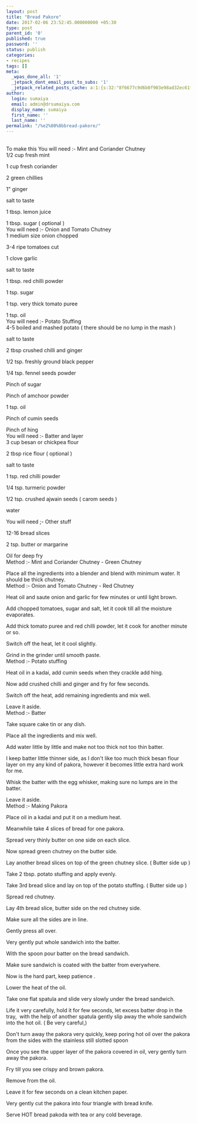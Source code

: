 ```yaml
---
layout: post
title: "​Bread Pakore"
date: 2017-02-06 23:52:45.000000000 +05:30
type: post
parent_id: '0'
published: true
password: ''
status: publish
categories:
- recipes
tags: []
meta:
  _wpas_done_all: '1'
  _jetpack_dont_email_post_to_subs: '1'
  _jetpack_related_posts_cache: a:1:{s:32:"8f6677c9d6b0f903e98ad32ec61f8deb";a:2:{s:7:"expires";i:1589042604;s:7:"payload";a:3:{i:0;a:1:{s:2:"id";i:1781;}i:1;a:1:{s:2:"id";i:2000;}i:2;a:1:{s:2:"id";i:1786;}}}}
author:
  login: sumaiya
  email: admin@drsumaiya.com
  display_name: sumaiya
  first_name: ''
  last_name: ''
permalink: "/%e2%80%8bbread-pakore/"
---
```

&nbsp;  
To make this You will need :- Mint and Coriander Chutney  
1/2 cup fresh mint

1 cup fresh coriander

2 green chillies

1" ginger

salt to taste

1 tbsp. lemon juice

1 tbsp. sugar ( optional ) &nbsp; &nbsp; &nbsp;  
You will need :- Onion and Tomato Chutney  
1 medium size onion chopped

3-4 ripe tomatoes cut

1 clove garlic

salt to taste

1 tbsp. red chilli powder

1 tsp. sugar

1 tsp. very thick tomato puree

1 tsp. oil  
You will need :- Potato Stuffing  
4-5 boiled and mashed potato ( there should be no lump in the mash )

salt to taste

2 tbsp crushed chilli and ginger

1/2 tsp. freshly ground black pepper

1/4 tsp. fennel seeds powder

Pinch of sugar

Pinch of amchoor powder

1 tsp. oil

Pinch of cumin seeds

Pinch of hing &nbsp;  
You will need :- Batter and layer  
3 cup besan or chickpea flour&nbsp;

2 tbsp rice flour ( optional )

salt to taste

1 tsp. red chilli powder

1/4 tsp. turmeric powder

1/2 tsp. crushed ajwain seeds ( carom seeds )

water

You will need ;- Other stuff

12-16 bread slices

2 tsp. butter or margarine

Oil for deep fry&nbsp;  
Method :- Mint and Coriander Chutney - Green Chutney

Place all the ingredients into a blender and blend with minimum water. It should be thick chutney.  
Method :- Onion and Tomato Chutney - Red Chutney

Heat oil and saute onion and garlic for few minutes or until light brown.

Add chopped tomatoes, sugar and salt, let it cook till all the moisture evaporates.

Add thick tomato puree and red chilli powder, let it cook for another minute or so.

Switch off the heat, let it cool slightly.

Grind in the grinder until smooth paste.  
Method :- Potato stuffing

Heat oil in a kadai, add cumin seeds when they crackle add hing.

Now add crushed chilli and ginger and fry for few seconds.

Switch off the heat, add remaining ingredients and mix well.

Leave it aside.  
Method :- Batter

Take square cake tin or any dish.

Place all the ingredients and mix well.

Add water little by little and make not too thick not too thin batter.

I keep batter little thinner side, as I don't like too much thick besan flour layer on my any kind of pakora, however it becomes little extra hard work for me.

Whisk the batter with the egg whisker, making sure no lumps are in the batter.

Leave it aside.  
Method :- Making Pakora

Place oil in a kadai and put it on a medium heat.

Meanwhile take 4 slices of bread for one pakora.

Spread very thinly butter on one side on each slice.

Now spread green chutney on the butter side.

Lay another bread slices on top of the green chutney slice. ( Butter side up )

Take 2 tbsp. potato stuffing and apply evenly.

Take 3rd bread slice and lay on top of the potato stuffing. ( Butter side up )

Spread red chutney.

Lay 4th bread slice, butter side on the red chutney side.

Make sure all the sides are in line.

Gently press all over.

Very gently put whole sandwich into the batter.

With the spoon pour batter on the bread sandwich.

Make sure sandwich is coated with the batter from everywhere.

Now is the hard part, keep patience .

Lower the heat of the oil.

Take one flat spatula and slide very slowly under the bread sandwich.

Life it very carefully, hold it for few seconds, let excess batter drop in the tray, &nbsp;with the help of another spatula gently slip away the whole sandwich into the hot oil. ( Be very careful,)

Don't turn away the pakora very quickly, keep poring hot oil over the pakora from the sides with the stainless still slotted spoon

Once you see the upper layer of the pakora covered in oil, very gently turn away the pakora.

Fry till you see crispy and brown pakora.

Remove from the oil.

Leave it for few seconds on a clean kitchen paper.

Very gently cut the pakora into four triangle with bread knife.

Serve HOT bread pakoda with tea or any cold beverage.

